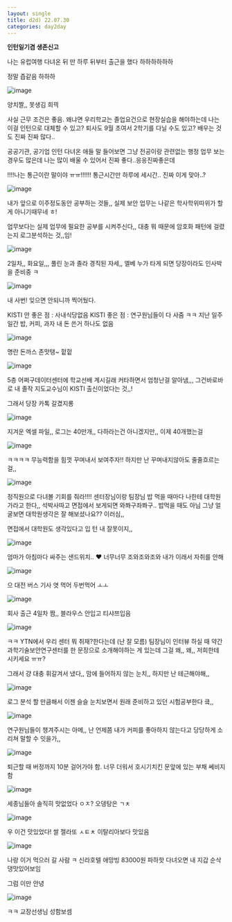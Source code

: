 ```yaml
---
layout: single
title: d2d) 22.07.30
categories: day2day
---
```


__인턴일기겸 생존신고__


나는 유럽여행 다녀온 뒤 만 하루 뒤부터 출근을 했다 하하하하하하

정말 즙같음 하하하

![image](https://user-images.githubusercontent.com/52832956/181914686-a79caeb8-9644-4339-aaaa-92472d813568.png)

양치짤,, 못생김 희끡

사실 근무 조건은 좋음. 왜냐면 우리학교는 졸업요건으로 현장실습을 해야하는데 나는 이걸 인턴으로 대체할 수 있고? 퇴사도 9월 초여서 2학기를 다닐 수도 있고? 배우는 것도 진짜 진짜 많다..

공공기관, 공기업 인턴 다녀온 애들 말 들어보면 그냥 전공이랑 관련없는 행정 업무 보는 경우도 많은데 나는 많이 배울 수 있어서 진짜 좋다..응응진짜좋은데

!!!!나는 통근이란 말이야 ㅠㅠ!!!!!! 통근시간만 하루에 세시간.. 진짜 이게 맞아..?

![image](https://user-images.githubusercontent.com/52832956/181914784-a97930b2-e299-46a4-9cdd-39a58bec47cc.png)

내가 앞으로 이주정도동안 공부하는 것들,, 실제 보안 업무는 나같은 학사학위따위가 할게 아니기때무네 ㅎ! 

업무보다는 실제 업무에 필요한 공부를 시켜주신다,, 대충 뭐 때문에 암호화 패턴에 걸렸는지 로그분석하는 것,,임!

![image](https://user-images.githubusercontent.com/52832956/181914839-6c570b41-3d63-4716-9259-e4509fcb0534.png)

2일차,, 화요일,,, 풀린 눈과 졸라 경직된 자세,, 엘베 누가 타게 되면 당장이라도 인사박을 준비중 ㅋ

![image](https://user-images.githubusercontent.com/52832956/181914865-b55b6a46-3dc1-4d24-abe1-f1c7d49e66a3.png)

내 사번! 잊으면 안되니까 찍어뒀다.

KISTI 안 좋은 점 : 사내식당없음
KISTI 좋은 점 : 연구원님들이 다 사줌 ㅋㅋ 지난 일주일간 밥, 커피, 과자 내 돈 쓴거 하나도 없음

![image](https://user-images.githubusercontent.com/52832956/181914895-2d911bf1-0f93-4677-89f3-27266b597a6f.png)

명란 돈까스 존맛탱~ 헡헡

![image](https://user-images.githubusercontent.com/52832956/181914906-517b9928-a352-42c0-8531-b343b3de36d8.png)

5층 어쩌구데이터센터에 학교선배 계시길래 커타하면서 엄청난걸 알아냄,,, 그건바로바로 내 졸작 지도교수님이 KISTI 출신이었다는 것,,!

그래서 당장 카톡 갈겼지롱

![image](https://user-images.githubusercontent.com/52832956/181914942-cdf72c31-5a8f-47e2-b983-a15901078dd0.png)

지겨운 엑셀 파일,, 로그는 40만개,, 다하라는건 아니겠지만,, 이제 40개했는걸

![image](https://user-images.githubusercontent.com/52832956/181914962-4cceadaa-702d-478e-817e-7fa2f0ca9835.png)

ㅋㅋㅋㅋ 무능력함을 힘껏 꾸며내서 보여주자!! 하지만 난 꾸며내지않아도 줄줄흐르는걸,,

![image](https://user-images.githubusercontent.com/52832956/181914977-2a9966bd-48ff-4ef4-92ba-4c6062ed4129.png)

정직원으로 다녀볼 기회를 줘라!!!! 센터장님이랑 팀장님 밥 먹을 때마다 나한테 대학원가라고 한다,, 석박사따고 면접에서 보게되면 와쫘구좌쫘구.. 밥먹을 때도 아님 그냥 얼굴보면 대학원생각은 잘 해보셨나요?? 이러심,,

면접에서 대학원도 생각있다고 입 턴 내 잘못이지,,

![image](https://user-images.githubusercontent.com/52832956/181915037-f95c26e9-9faf-4a4c-9f1e-f1278d3b4442.png)

엄마가 아침마다 싸주는 샌드위치.. ♥ 너무너무 조와조와조와 내가 이래서 자취를 안해

![image](https://user-images.githubusercontent.com/52832956/181915061-f9b5c2d3-543d-461d-b9c7-b2a198a994bb.png)

으 대전 버스 기사 엿 먹어 두번먹어 ㅗㅗ

![image](https://user-images.githubusercontent.com/52832956/181915069-3ecfd7b8-9313-4fca-8876-a54cf956ab4e.png)

회사 출근 4일차 짬,, 블라우스 안입고 티샤쯔입음

![image](https://user-images.githubusercontent.com/52832956/181915081-2cd7ae04-b300-4cbd-b776-22a9b5a5d03f.png)

ㅋㅋ YTN에서 우리 센터 뭐 취재?한다는데 (난 잘 모름) 팀장님이 인터뷰 하실 때 약간 과학기술보안연구센터를 한 문장으로 소개해야하는 게 있는데 그걸 왜,, 왜,, 저희한테 시키세요 ㅠㅠ?

그래서 걍 대충 휘갈겨서 냈다,, 맘에 들어하지 않는 눈치,, 하지만 난 테근해야해,, 

![image](https://user-images.githubusercontent.com/52832956/181915162-cb8490e9-5e53-4c4a-b120-bd2f0687dba1.png)

로그 분석 할 만큼해서 이젠 슬슬 눈치보면서 원래 준비하고 있던 시험공부한다 킄,,

![image](https://user-images.githubusercontent.com/52832956/181915182-a84ba1bb-864a-4e47-8608-476ad735fb19.png)

연구원님들이 챙겨주시는 아메,, 난 언제쯤 내가 커피를 좋아하지 않는다고 당당하게 소리쳐 말할 수 잇을가,,

![image](https://user-images.githubusercontent.com/52832956/181915215-5d462afc-b63f-40f4-923f-a55e1ed5e80c.png)

퇴근할 때 버정까지 10분 걸어가야 함. 너무 더워서 호시기치킨 문앞에 있는 부채 쎄비지함

![image](https://user-images.githubusercontent.com/52832956/181915234-f2b4ae31-1fb2-4f71-93c9-f092626b9d01.png)

세종님들아 솔직히 맛없었다 ㅇㅈ? 오뎅탕은 ㄱㅊ

![image](https://user-images.githubusercontent.com/52832956/181915241-9908ccac-8cdf-42fd-9ac4-ef0c3a0143ef.png)

우 이건 맛있었다! 쌀 젤라또 ㅅㅌㅊ 이탈리아보다 맛있음

![image](https://user-images.githubusercontent.com/52832956/181915265-7a17be6f-dd1c-4fd0-8a8c-166f12d6fc0a.png)

나랑 이거 먹으러 갈 사람 ㅋ 신라호텔 애망빙 83000원 파하핫 다녀오면 내 지갑 순삭 댕맛있어보임

그럼 이만 안녕

![image](https://user-images.githubusercontent.com/52832956/181915305-f9e9db6b-8a53-4ff9-9090-73e2cd4ba57a.png)

ㅋㅋ 교장선생님 성함보셈
